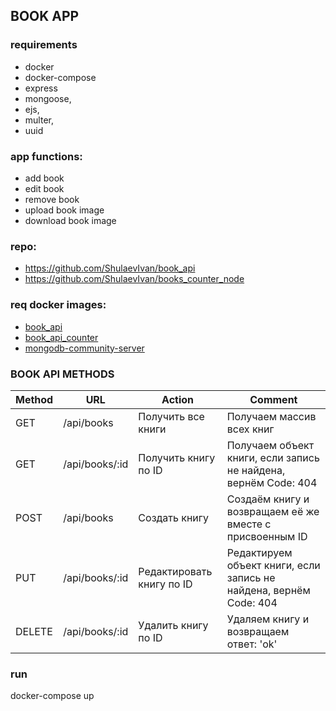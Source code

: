 ## BOOK APP

### requirements
- docker
- docker-compose
- express
- mongoose,
- ejs,
- multer,
- uuid

### app functions:
- add book
- edit book
- remove book
- upload book image
- download book image

### repo:
- https://github.com/ShulaevIvan/book_api
- https://github.com/ShulaevIvan/books_counter_node

### req docker images:
- [book_api](https://hub.docker.com/repository/docker/shulaevivan/book_api/general)
- [book_api_counter](https://hub.docker.com/repository/docker/shulaevivan/book_api_counter/general)
- [mongodb-community-server](https://hub.docker.com/r/mongodb/mongodb-community-server)

### BOOK API METHODS

| Method | URL| Action | Comment |
|----------|----------|----------| ---------- |
| GET    | /api/books   | Получить все книги   | Получаем массив всех книг |
| GET    | /api/books/:id   | Получить книгу по ID   | Получаем объект книги, если запись не найдена, вернём Code: 404 |
| POST    | /api/books   | Создать книгу   | Создаём книгу и возвращаем её же вместе с присвоенным ID |
| PUT    | /api/books/:id   | Редактировать книгу по ID   | Редактируем объект книги, если запись не найдена, вернём Code: 404 |
| DELETE    | /api/books/:id   | Удалить книгу по ID  | Удаляем книгу и возвращаем ответ: 'ok' |

### run

docker-compose up

